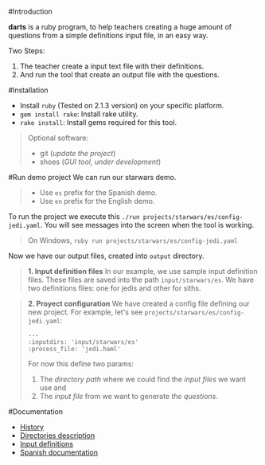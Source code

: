 #Introduction

**darts** is a ruby program, to help teachers creating a huge amount 
of questions from a simple definitions input file, in an easy way.

Two Steps:

1. The teacher create a input text file with their definitions.
1. And run the tool that create an output file with the questions.

#Installation
* Install `ruby` (Tested on 2.1.3 version) on your specific platform.
* `gem install rake`: Install rake utility.
* `rake install`: Install gems required for this tool.

> Optional software:
> * git (*update the project*)
> * shoes (*GUI tool, under development*)

#Run demo project
We can run our starwars demo.

> * Use `es` prefix for the Spanish demo.
> * Use `en` prefix for the English demo.

To run the project we execute this `./run projects/starwars/es/config-jedi.yaml`.
You will see messages into the screen when the tool is working.

> On Windows, `ruby run projects/starwars/es/config-jedi.yaml`

Now we have our output files, created into `output` directory.

> **1. Input definition files**
> In our example, we use sample input definition files. These files are saved into the 
path `input/starwars/es`. We have two definitions files: one for jedis and other for siths.


> **2. Proyect configuration**
> We have created a config file defining our new project. For example, let's 
see `projects/starwars/es/config-jedi.yaml`:
>```
>---
>:inputdirs: 'input/starwars/es' 
>:process_file: 'jedi.haml'
>```
>
>For now this define two params:
>1. The *directory path* where we could find the *input files* we want use and
>2. The *input file* from we want to generate *the questions*.


#Documentation
* [History](./docs/en/history.md)
* [Directories description](./docs/en/dirtree.md)
* [Input definitions](./docs/en/inputs.md)
* [Spanish documentation](./doc/es/README.md)
